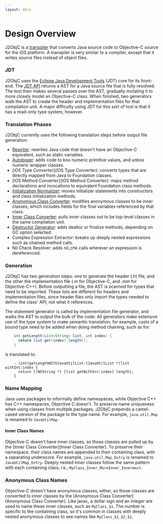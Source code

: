 ```yaml
---
layout: docs
---
```


# Design Overview

J2ObjC is a [transpiler](http://en.wikipedia.org/wiki/Source-to-source_compiler) that converts Java source code to Objective-C source for the iOS platform.  A transpiler is very similar to a compiler, except that it writes source files instead of object files.

### JDT

J2ObjC uses the [Eclipse Java Development Tools](http://eclipse.org/jdt/core/index.php) (JDT) core for its front-end.  The [JDT API](http://help.eclipse.org/indigo/index.jsp?topic=%2Forg.eclipse.jdt.doc.isv%2Freference%2Fapi%2Foverview-summary.html) returns a AST for a Java source file that is fully resolved.  The tool then makes several passes over the AST, gradually mutating it to more closely model an Objective-C class.  When finished, two generators walk the AST to create the header and implementation files for that compilation unit.  A major difficulty using JDT for this sort of tool is that it has a read-only type system, however.

### Translation Phases

J2ObjC currently uses the following translation steps before output file generation:

- [Rewriter](Rewriter.html): rewrites Java code that doesn't have an Objective-C equivalent, such as static variables.
- [Autoboxer](Autoboxer.html): adds code to box numeric primitive values, and unbox numeric wrapper classes.
- [iOS Type Converter](IOS Type Converter): converts types that are directly mapped from Java to Foundation classes.
- [iOS Method Converter](IOS Method Converter): maps method declarations and invocations to equivalent Foundation class methods.
- [Initialization Normalizer](Initialization-Normalizer.html): moves initializer statements into constructors and class initialization methods.
- [Anonymous Class Converter](Anonymous-Class-Converter.html): modifies anonymous classes to be inner classes, which includes fields for the final variables referenced by that class.
- [Inner Class Converter](Inner-Class-Converter.html): pulls inner classes out to be top-level classes in the same compilation unit.
- [Destructor Generator](Destructor-Generator): adds dealloc or finalize methods, depending on GC option selected.
- Complex Expression Extractor: breaks up deeply nested expressions such as chained method calls.
- Nil Check Resolver: adds nil_chk calls wherever an expression is dereferenced.
 
### Generation

J2ObjC has two generation steps: one to generate the header (*.h*) file, and the other the implementation file (*.m* for Objective-C, and *.mm* for Objective-C++).  Before outputting a file, the AST is scanned for types that need to be imported.  These lists are different for headers and implementation files, since header files only import the types needed to define the class' API, not what it references.

The statement generator is called by implementation file generator, and walks the AST to output the bulk of the code.  All generators make extensive use of the type system to make semantic translation; for example, casts of a bound type need to be added when doing method chaining, such as for:

```java
    int getLength(List<String> list, int index) {
      return list.get(index).length();
    }
```

is translated to:

```objc
    - (int)getLengthWIthJavaUtilList:(JavaUtilList *)list withInt:index {
      return [(NSString *) [list getWithInt:index] length];
    }
```

### Name Mapping

Java uses packages to informally define namespaces; while Objective C++ has C++ namespaces, Objective C doesn't.  To preserve name uniqueness when using classes from multiple packages, J2ObjC prepends a camel-cased version of the package to the type name.  For example, `java.util.Map` is renamed to `JavaUtilMap`.

#### Inner Class Names

Objective-C doesn't have inner classes, so those classes are pulled up by the [Inner Class Converter](Inner Class Converter).  To preserve their namespace, their class names are appended to their containing class, with a separating underscore.  For example, `java.util.Map.Entry` is renamed to `JavaUtilMap_Entry`.  Deeply nested inner classes follow the same pattern with each containing class; i.e., `MyClass_Inner_MoreInner_Innermost`.

### Anonymous Class Names

Objective-C doesn't have anonymous classes, either, so those classes are converted to inner classes by the [Anonymous Class Converter](Anonymous Class Converter).  Like javac, a dollar sign and an integer are used to name these inner classes, such as `MyClass_$1`. The number is specific to the containing class, so it's common in classes with deeply nested anonymous classes to see names like `MyClass_$1_$2_$1`.
